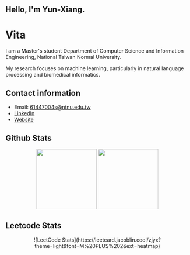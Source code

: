 ## Hello, I'm Yun-Xiang.

# Vita
I am a Master's student Department of Computer Science and Information Engineering, National Taiwan Normal University.

My research focuses on machine learning, particularly in natural language processing and biomedical informatics.

## Contact information
- Email: 61447004s@ntnu.edu.tw
- [LinkedIn](https://www.linkedin.com/in/%E9%9B%B2%E7%BF%94-%E5%BC%B5%E7%B0%A1-407a06251)
- [Website](https://ase12345636.github.io/)

## Github Stats
<div align="center">
<img src="https://github-readme-stats.vercel.app/api?username=ase12345636&show_icons=true&rank_icon=github&theme=dark" alt="" height="165">
<img src="https://github-readme-stats.vercel.app/api/top-langs/?username=ase12345636&layout=compact&theme=dark" alt="" height="165">
</div>

## Leetcode Stats
<div align="center">
![LeetCode Stats](https://leetcard.jacoblin.cool/zjyx?theme=light&font=M%20PLUS%202&ext=heatmap)
</div>